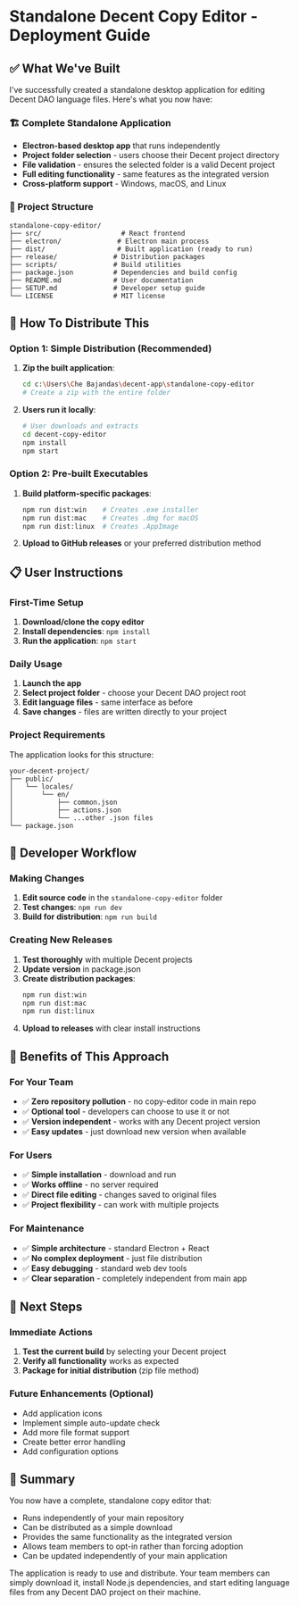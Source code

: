 # Standalone Decent Copy Editor - Deployment Guide

## ✅ What We've Built

I've successfully created a standalone desktop application for editing Decent DAO language files. Here's what you now have:

### 🏗️ Complete Standalone Application
- **Electron-based desktop app** that runs independently
- **Project folder selection** - users choose their Decent project directory
- **File validation** - ensures the selected folder is a valid Decent project
- **Full editing functionality** - same features as the integrated version
- **Cross-platform support** - Windows, macOS, and Linux

### 📁 Project Structure
```
standalone-copy-editor/
├── src/                    # React frontend
├── electron/              # Electron main process
├── dist/                  # Built application (ready to run)
├── release/              # Distribution packages
├── scripts/              # Build utilities
├── package.json          # Dependencies and build config
├── README.md             # User documentation
├── SETUP.md              # Developer setup guide
└── LICENSE               # MIT license
```

## 🚀 How To Distribute This

### Option 1: Simple Distribution (Recommended)
1. **Zip the built application**:
   ```bash
   cd c:\Users\Che Bajandas\decent-app\standalone-copy-editor
   # Create a zip with the entire folder
   ```

2. **Users run it locally**:
   ```bash
   # User downloads and extracts
   cd decent-copy-editor
   npm install
   npm start
   ```

### Option 2: Pre-built Executables
1. **Build platform-specific packages**:
   ```bash
   npm run dist:win    # Creates .exe installer
   npm run dist:mac    # Creates .dmg for macOS
   npm run dist:linux  # Creates .AppImage
   ```

2. **Upload to GitHub releases** or your preferred distribution method

## 📋 User Instructions

### First-Time Setup
1. **Download/clone the copy editor**
2. **Install dependencies**: `npm install`
3. **Run the application**: `npm start`

### Daily Usage
1. **Launch the app**
2. **Select project folder** - choose your Decent DAO project root
3. **Edit language files** - same interface as before
4. **Save changes** - files are written directly to your project

### Project Requirements
The application looks for this structure:
```
your-decent-project/
├── public/
│   └── locales/
│       └── en/
│           ├── common.json
│           ├── actions.json
│           └── ...other .json files
└── package.json
```

## 🔧 Developer Workflow

### Making Changes
1. **Edit source code** in the `standalone-copy-editor` folder
2. **Test changes**: `npm run dev`
3. **Build for distribution**: `npm run build`

### Creating New Releases
1. **Test thoroughly** with multiple Decent projects
2. **Update version** in package.json
3. **Create distribution packages**:
   ```bash
   npm run dist:win
   npm run dist:mac
   npm run dist:linux
   ```
4. **Upload to releases** with clear install instructions

## 🎯 Benefits of This Approach

### For Your Team
- ✅ **Zero repository pollution** - no copy-editor code in main repo
- ✅ **Optional tool** - developers can choose to use it or not
- ✅ **Version independent** - works with any Decent project version
- ✅ **Easy updates** - just download new version when available

### For Users
- ✅ **Simple installation** - download and run
- ✅ **Works offline** - no server required
- ✅ **Direct file editing** - changes saved to original files
- ✅ **Project flexibility** - can work with multiple projects

### For Maintenance
- ✅ **Simple architecture** - standard Electron + React
- ✅ **No complex deployment** - just file distribution
- ✅ **Easy debugging** - standard web dev tools
- ✅ **Clear separation** - completely independent from main app

## 🚀 Next Steps

### Immediate Actions
1. **Test the current build** by selecting your Decent project
2. **Verify all functionality** works as expected
3. **Package for initial distribution** (zip file method)

### Future Enhancements (Optional)
- Add application icons
- Implement simple auto-update check
- Add more file format support
- Create better error handling
- Add configuration options

## 📝 Summary

You now have a complete, standalone copy editor that:
- Runs independently of your main repository
- Can be distributed as a simple download
- Provides the same functionality as the integrated version
- Allows team members to opt-in rather than forcing adoption
- Can be updated independently of your main application

The application is ready to use and distribute. Your team members can simply download it, install Node.js dependencies, and start editing language files from any Decent DAO project on their machine.
